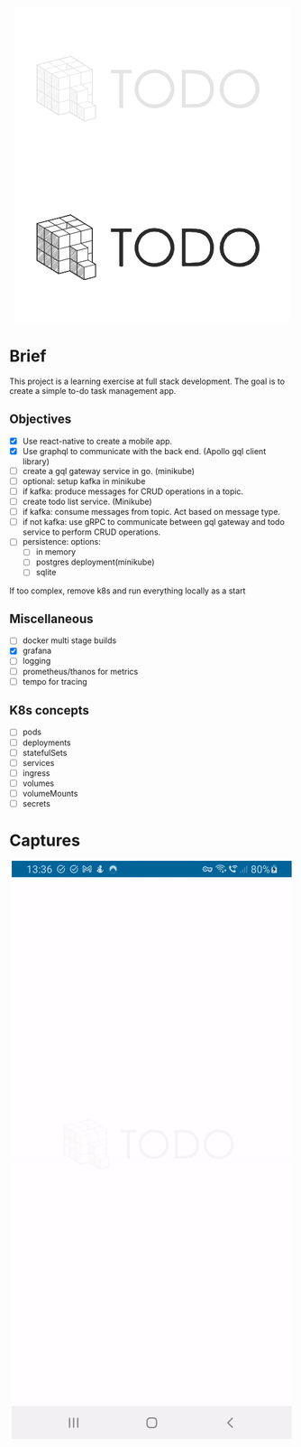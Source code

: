 <p align="center">
<img src="https://github.com/4rknova/learning.full_stack/blob/main/frontend/img/logo_dark.png?raw=true?raw=true#gh-dark-mode-only" alt="logo"/>
<img src="https://github.com/4rknova/learning.full_stack/blob/main/frontend/img/logo_light.png?raw=true#gh-light-mode-only" alt="logo"/>
</p>

# Brief

This project is a learning exercise at full stack development.
The goal is to create a simple to-do task management app. 

## Objectives

- [x] Use react-native to create a mobile app.
- [x]  Use graphql to communicate with the back end. (Apollo gql client library)
- [ ] create a gql gateway service in go. (minikube)
- [ ] optional: setup kafka in minikube
- [ ] if kafka: produce messages for CRUD operations in a topic.
- [ ] create todo list service. (Minikube)
- [ ] if kafka: consume messages from topic. Act based on message type.
- [ ] if not kafka: use gRPC to communicate between gql gateway and todo service to perform CRUD operations.
- [ ] persistence: options:
   - [ ] in memory
   - [ ] postgres deployment(minikube)
   - [ ] sqlite

If too complex, remove k8s and run everything locally as a start

## Miscellaneous

- [ ] docker multi stage builds
- [x] grafana
- [ ] logging
- [ ] prometheus/thanos for metrics
- [ ] tempo for tracing

## K8s concepts

- [ ] pods
- [ ] deployments
- [ ] statefulSets
- [ ] services
- [ ] ingress
- [ ] volumes
- [ ] volumeMounts
- [ ] secrets

# Captures
<p align="center">
<img src="https://github.com/4rknova/learning.full_stack/blob/main/demo.gif?raw=true" alt="demo"/>
</p>
